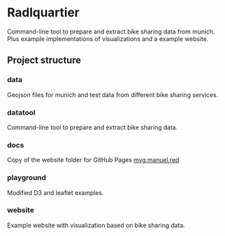 # Radlquartier

Command-line tool to prepare and extract bike sharing data from munich. Plus example implementations of visualizations and a example website.

## Project structure

### data
Geojson files for munich and test data from different bike sharing services.

### datatool
Command-line tool to prepare and extract bike sharing data.

### docs
Copy of the website folder for GitHub Pages [mvg.manuel.red](http://mvg.manuel.red)

### playground
Modified D3 and leaflet examples.

### website
Example website with visualization based on bike sharing data.
